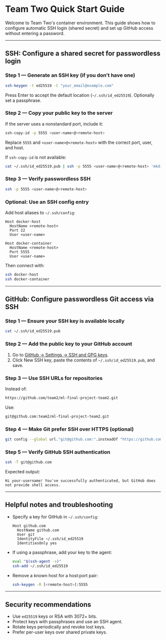 # Team Two Quick Start Guide

Welcome to Team Two's container environment. This guide shows how to configure automatic SSH login (shared secret) and set up GitHub access without entering a password.

---

## SSH: Configure a shared secret for passwordless login

### Step 1 — Generate an SSH key (if you don’t have one)
```bash
ssh-keygen -t ed25519 -C "your_email@example.com"
```
Press Enter to accept the default location (`~/.ssh/id_ed25519`). Optionally set a passphrase.

### Step 2 — Copy your public key to the server
If the server uses a nonstandard port, include it:
```bash
ssh-copy-id -p 5555 <user-name>@<remote-host>
```
Replace `5555` and `<user-name>@<remote-host>` with the correct port, user, and host.

If `ssh-copy-id` is not available:
```bash
cat ~/.ssh/id_ed25519.pub | ssh -p 5555 <user-name>@<remote-host> 'mkdir -p ~/.ssh && umask 077 && cat >> ~/.ssh/authorized_keys'
```

### Step 3 — Verify passwordless SSH
```bash
ssh -p 5555 <user-name>@<remote-host>
```

### Optional: Use an SSH config entry
Add host aliases to `~/.ssh/config`:
```
Host docker-host
  HostName <remote-host>
  Port 22
  User <user-name>

Host docker-container
  HostName <remote-host>
  Port 5555
  User <user-name>
```
Then connect with:
```bash
ssh docker-host
ssh docker-container
```

---

## GitHub: Configure passwordless Git access via SSH

### Step 1 — Ensure your SSH key is available locally
```bash
cat ~/.ssh/id_ed25519.pub
```

### Step 2 — Add the public key to your GitHub account
1. Go to [GitHub → Settings → SSH and GPG keys](https://github.com/settings/keys).
2. Click New SSH key, paste the contents of `~/.ssh/id_ed25519.pub`, and save.

### Step 3 — Use SSH URLs for repositories
Instead of:
```bash
https://github.com/team2/ml-final-project-team2.git
```
Use:
```bash
git@github.com:team2/ml-final-project-team2.git
```

### Step 4 — Make Git prefer SSH over HTTPS (optional)
```bash
git config --global url."git@github.com:".insteadOf "https://github.com/"
```

### Step 5 — Verify GitHub SSH authentication
```bash
ssh -T git@github.com
```
Expected output:
```
Hi your-username! You've successfully authenticated, but GitHub does not provide shell access.
```

---

## Helpful notes and troubleshooting

- Specify a key for GitHub in `~/.ssh/config`:
  ```
  Host github.com
    HostName github.com
    User git
    IdentityFile ~/.ssh/id_ed25519
    IdentitiesOnly yes
  ```
- If using a passphrase, add your key to the agent:
  ```bash
  eval "$(ssh-agent -s)"
  ssh-add ~/.ssh/id_ed25519
  ```
- Remove a known host for a host:port pair:
  ```bash
  ssh-keygen -R [<remote-host>]:5555
  ```

---

## Security recommendations

- Use `ed25519` keys or RSA with 3072+ bits.
- Protect keys with passphrases and use an SSH agent.
- Rotate keys periodically and revoke lost keys.
- Prefer per-user keys over shared private keys.

